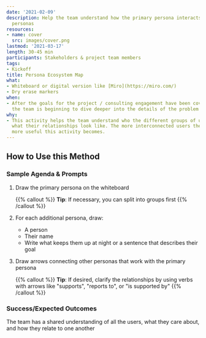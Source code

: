 ```yaml
---
date: '2021-02-09'
description: Help the team understand how the primary persona interacts with all other
  personas
resources:
- name: cover
  src: images/cover.png
lastmod: '2021-03-17'
length: 30-45 min
participants: Stakeholders & project team members
tags:
- Kickoff
title: Persona Ecosystem Map
what:
- Whiteboard or digital version like [Miro](https://miro.com/)
- Dry erase markers
when:
- After the goals for the project / consulting engagement have been covered, when
  the team is beginning to dive deeper into the details of the problem space
why:
- This activity helps the team understand who the different groups of users are and
  what their relationships look like. The more interconnected users there are, the
  more useful this activity becomes.
---
```


## How to Use this Method
### Sample Agenda & Prompts
1. Draw the primary persona on the whiteboard

   {{% callout %}}
   **Tip**: If necessary, you can split into groups first
   {{% /callout %}}
1. For each additional persona, draw:
   - A person
   - Their name
   - Write what keeps them up at night or a sentence that describes their goal

1. Draw arrows connecting other personas that work with the primary persona

   {{% callout %}}
   **Tip**: If desired, clarify the relationships by using verbs with arrows like "supports", "reports to", or "is supported by"
   {{% /callout %}}

  ### Success/Expected Outcomes
  The team has a shared understanding of all the users, what they care about, and how they relate to one another

